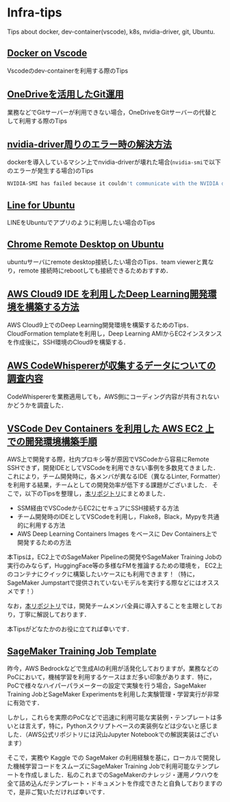 # Infra-tips
Tips about docker, dev-container(vscode), k8s, nvidia-driver, git, Ubuntu.

## [Docker on Vscode](https://renya-kujirada.github.io/Infra-tips/docs/202209172125/tips_dev-container.html)

Vscodeのdev-containerを利用する際のTips

## [OneDriveを活用したGit運用](https://renya-kujirada.github.io/Infra-tips/docs/202209202058/tips_git.html)

業務などでGitサーバーが利用できない場合，OneDriveをGitサーバーの代替として利用する際のTips

## [nvidia-driver周りのエラー時の解決方法](https://renya-kujirada.github.io/Infra-tips/docs/202210252319/tips_nvidia_driver.html)

dockerを導入しているマシン上でnvidia-driverが壊れた場合(`nvidia-smi`で以下のエラーが発生する場合)のTips

```sh
NVIDIA-SMI has failed because it couldn't communicate with the NVIDIA driver. Make sure that the latest NVIDIA driver is installed and running.
```

## [Line for Ubuntu](https://renya-kujirada.github.io/Infra-tips/docs/202211220117/tips_line_for_ubuntu.html)

LINEをUbuntuでアプリのように利用したい場合のTips

## [Chrome Remote Desktop on Ubuntu](https://renya-kujirada.github.io/Infra-tips/docs/202301031921/tips_chrome_remote_desktop.html)

ubuntuサーバにremote desktop接続したい場合のTips．team viewerと異なり，remote 接続時にrebootしても接続できるためおすすめ．

## [AWS Cloud9 IDE を利用したDeep Learning開発環境を構築する方法](https://renya-kujirada.github.io/Infra-tips/docs/202309032358/tips_cloud9.html)

AWS Cloud9上でのDeep Learning開発環境を構築するためのTips．CloudFormation templateを利用し，Deep Learning AMIからEC2インスタンスを作成後に，SSH環境のCloud9を構築する．

## [AWS CodeWhispererが収集するデータについての調査内容](https://renya-kujirada.github.io/Infra-tips/docs/202309151938/tips_codewhisperer.html)

CodeWhispererを業務適用しても，AWS側にコーディング内容が共有されないかどうかを調査した．

## [VSCode Dev Containers を利用した AWS EC2 上での開発環境構築手順](https://renya-kujirada.github.io/Infra-tips/docs/202312311851/tips_remote_dev_on_ec2_with_vscode.html)

AWS上で開発する際，社内プロキシ等が原因でVSCodeから容易にRemote SSHできず，開発IDEとしてVSCodeを利用できない事例を多数見てきました．
これにより，チーム開発時に，各メンバが異なるIDE（異なるLinter, Formatter）を利用する結果，チームとしての開発効率が低下する課題がございました．
そこで，以下のTipsを整理し，[本リポジトリ](https://github.com/Renya-Kujirada/aws-ec2-devkit-vscode)にまとめました．

- SSM経由でVSCodeからEC2にセキュアにSSH接続する方法
- チーム開発時のIDEとしてVSCodeを利用し，Flake8，Black，Mypyを共通的に利用する方法
- AWS Deep Learning Containers Images をベースに Dev Containers上で開発するための方法

本Tipsは，EC2上でのSageMaker Pipelineの開発やSageMaker Training Jobの実行のみならず，HuggingFace等の多様なFMを推論するための環境を，
EC2上のコンテナにクイックに構築したいケースにも利用できます！（特に，SageMaker Jumpstartで提供されていないモデルを実行する際などにはオススメです！）

なお，[本リポジトリ](https://github.com/Renya-Kujirada/aws-ec2-devkit-vscode)では，開発チームメンバ全員に導入することを主眼としており，丁寧に解説しております．

本Tipsがどなたかのお役に立てれば幸いです．

## [SageMaker Training Job Template](https://renya-kujirada.github.io/Infra-tips/docs/202403312357/tips_sagemaker_training_job.html)

昨今，AWS Bedrockなどで生成AIの利用が活発化しておりますが，業務などのPoCにおいて，機械学習を利用するケースはまだ多い印象があります．特に，PoCで様々なハイパーパラメーターの設定で実験を行う場合，SageMaker Training JobとSageMaker Experimentsを利用した実験管理・学習実行が非常に有効です． 

しかし，これらを実際のPoCなどで迅速に利用可能な実装例・テンプレートは多いとは言えず，特に，Pythonスクリプトベースの実装例などは少ないと感じました．（AWS公式リポジトリには沢山Jupyter Notebookでの解説実装はございます）  

そこで，実務や Kaggle での SageMaker の利用経験を基に，ローカルで開発した機械学習コードをスムーズにSageMaker Training Jobで利用可能なテンプレートを作成しました．私のこれまでのSageMakerのナレッジ・運用ノウハウを全て詰め込んだテンプレート・ドキュメントを作成できたと自負しておりますので，是非ご覧いただければ幸いです．
